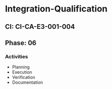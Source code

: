 # Integration-Qualification

## CI: CI-CA-E3-001-004
## Phase: 06

### Activities
- Planning
- Execution
- Verification
- Documentation
